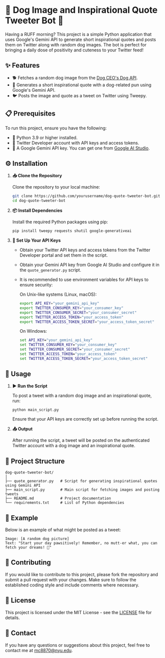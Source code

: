 
# 🐶 Dog Image and Inspirational Quote Tweeter Bot 🐾

Having a RUFF morning? This project is a simple Python application that uses Google's Gemini API to generate short inspirational quotes and posts them on Twitter along with random dog images. The bot is perfect for bringing a daily dose of positivity and cuteness to your Twitter feed!

## ✨ Features

- 🐕 Fetches a random dog image from the [Dog CEO's Dog API](https://dog.ceo/dog-api/).
- 🌟 Generates a short inspirational quote with a dog-related pun using Google's Gemini API.
- 🐦 Posts the image and quote as a tweet on Twitter using Tweepy.

## 📋 Prerequisites

To run this project, ensure you have the following:

- 🐍 Python 3.9 or higher installed.
- 🐤 Twitter Developer account with API keys and access tokens.
- 🔑 A Google Gemini API key. You can get one from [Google AI Studio](https://studio.google.com/).

## ⚙️ Installation

1. **📥 Clone the Repository**

   Clone the repository to your local machine:

   ```bash
   git clone https://github.com/yourusername/dog-quote-tweeter-bot.git
   cd dog-quote-tweeter-bot
   ```

2. **📦 Install Dependencies**

   Install the required Python packages using pip:

   ```bash
   pip install tweepy requests shutil google-generativeai
   ```

3. **🔐 Set Up Your API Keys**

   - Obtain your Twitter API keys and access tokens from the Twitter Developer portal and set them in the script.

   - Obtain your Gemini API key from Google AI Studio and configure it in the `quote_generator.py` script.

   - It is recommended to use environment variables for API keys to ensure security:

     On Unix-like systems (Linux, macOS):

     ```bash
     export API_KEY="your_gemini_api_key"
     export TWITTER_CONSUMER_KEY="your_consumer_key"
     export TWITTER_CONSUMER_SECRET="your_consumer_secret"
     export TWITTER_ACCESS_TOKEN="your_access_token"
     export TWITTER_ACCESS_TOKEN_SECRET="your_access_token_secret"
     ```

     On Windows:

     ```cmd
     set API_KEY="your_gemini_api_key"
     set TWITTER_CONSUMER_KEY="your_consumer_key"
     set TWITTER_CONSUMER_SECRET="your_consumer_secret"
     set TWITTER_ACCESS_TOKEN="your_access_token"
     set TWITTER_ACCESS_TOKEN_SECRET="your_access_token_secret"
     ```

## 🚀 Usage

1. **▶️ Run the Script**

   To post a tweet with a random dog image and an inspirational quote, run:

   ```bash
   python main_script.py
   ```

   Ensure that your API keys are correctly set up before running the script.

2. **📤 Output**

   After running the script, a tweet will be posted on the authenticated Twitter account with a dog image and an inspirational quote.

## 📁 Project Structure

```
dog-quote-tweeter-bot/
│
├── quote_generator.py   # Script for generating inspirational quotes using Gemini API
├── main_script.py       # Main script for fetching images and posting tweets
├── README.md            # Project documentation
└── requirements.txt     # List of Python dependencies
```

## 📝 Example

Below is an example of what might be posted as a tweet:

```
Image: [A random dog picture]
Text: "Start your day pawsitively! Remember, no mutt-er what, you can fetch your dreams! 🐶"
```

## 🤝 Contributing

If you would like to contribute to this project, please fork the repository and submit a pull request with your changes. Make sure to follow the established coding style and include comments where necessary.

## 📜 License

This project is licensed under the MIT License - see the [LICENSE](LICENSE) file for details.

## 📧 Contact

If you have any questions or suggestions about this project, feel free to contact me at mc8870@nyu.edu.
